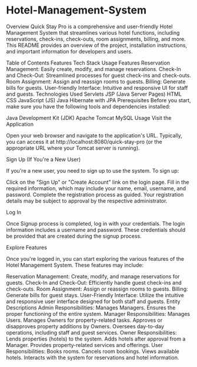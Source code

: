 # Hotel-Management-System
Overview
Quick Stay Pro is a comprehensive and user-friendly Hotel Management System that streamlines various hotel functions, including reservations, check-ins, check-outs, room assignments, billing, and more. This README provides an overview of the project, installation instructions, and important information for developers and users.

Table of Contents
Features
Tech Stack
Usage
Features
Reservation Management: Easily create, modify, and manage reservations.
Check-In and Check-Out: Streamlined processes for guest check-ins and check-outs.
Room Assignment: Assign and reassign rooms to guests.
Billing: Generate bills for guests.
User-friendly Interface: Intuitive and responsive UI for staff and guests.
Technologies Used
Servlets
JSP (Java Server Pages)
HTML
CSS
JavaScript (JS)
Java
Hibernate with JPA
Prerequisites
Before you start, make sure you have the following tools and dependencies installed:

Java Development Kit (JDK)
Apache Tomcat
MySQL
Usage
Visit the Application

Open your web browser and navigate to the application's URL. Typically, you can access it at http://localhost:8080/quick-stay-pro (or the appropriate URL where your Tomcat server is running).

Sign Up (If You're a New User)

If you're a new user, you need to sign up to use the system. To sign up:

Click on the "Sign Up" or "Create Account" link on the login page.
Fill in the required information, which may include your name, email, username, and password.
Complete the registration process as guided.
Your registration details may be subject to approval by the respective administrator.

Log In

Once Signup process is completed, log in with your credentials. The login information includes a username and password. These credentials should be provided that are created during the signup process.

Explore Features

Once you're logged in, you can start exploring the various features of the Hotel Management System. These features may include:

Reservation Management: Create, modify, and manage reservations for guests.
Check-In and Check-Out: Efficiently handle guest check-ins and check-outs.
Room Assignment: Assign or reassign rooms to guests.
Billing: Generate bills for guest stays.
User-Friendly Interface: Utilize the intuitive and responsive user interface designed for both staff and guests.
Entity Descriptions
Admin
Responsibilities:
Manages Managers.
Ensures the proper functioning of the entire system.
Manager
Responsibilities:
Manages Users.
Manages Owners for property-related tasks.
Approves or disapproves property additions by Owners.
Oversees day-to-day operations, including staff and guest services.
Owner
Responsibilities:
Lends properties (hotels) to the system.
Adds hotels after approval from a Manager.
Provides property-related services and offerings.
User
Responsibilities:
Books rooms.
Cancels room bookings.
Views available hotels.
Interacts with the system for reservations and hotel information.
